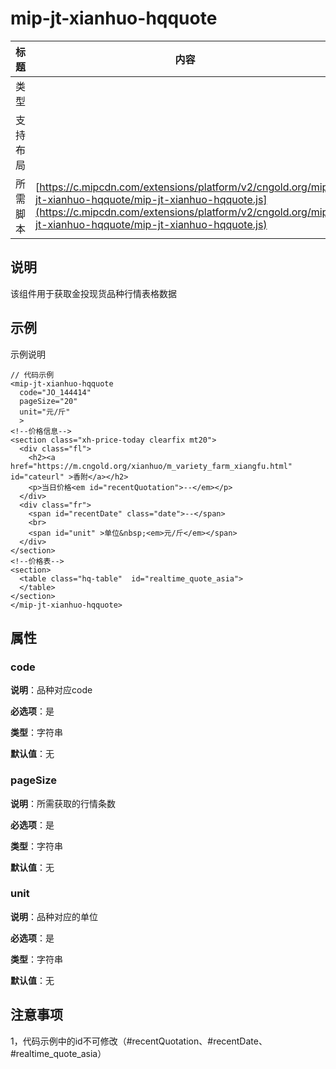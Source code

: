 # mip-jt-xianhuo-hqquote

标题|内容
----|----
类型|
支持布局|
所需脚本| [https://c.mipcdn.com/extensions/platform/v2/cngold.org/mip-jt-xianhuo-hqquote/mip-jt-xianhuo-hqquote.js](https://c.mipcdn.com/extensions/platform/v2/cngold.org/mip-jt-xianhuo-hqquote/mip-jt-xianhuo-hqquote.js)

## 说明

该组件用于获取金投现货品种行情表格数据

## 示例

示例说明

```
// 代码示例
<mip-jt-xianhuo-hqquote
  code="JO_144414"
  pageSize="20"
  unit="元/斤"
  >
<!--价格信息-->
<section class="xh-price-today clearfix mt20">
  <div class="fl">
    <h2><a href="https://m.cngold.org/xianhuo/m_variety_farm_xiangfu.html" id="cateurl" >香附</a></h2>
    <p>当日价格<em id="recentQuotation">--</em></p>
  </div>
  <div class="fr">
    <span id="recentDate" class="date">--</span>
    <br>
    <span id="unit" >单位&nbsp;<em>元/斤</em></span>
  </div>
</section>
<!--价格表-->
<section>
  <table class="hq-table"  id="realtime_quote_asia">
  </table>
</section>
</mip-jt-xianhuo-hqquote>
```

## 属性

### code

**说明**：品种对应code

**必选项**：是

**类型**：字符串

**默认值**：无

### pageSize

**说明**：所需获取的行情条数

**必选项**：是

**类型**：字符串

**默认值**：无

### unit

**说明**：品种对应的单位

**必选项**：是

**类型**：字符串

**默认值**：无

## 注意事项

1，代码示例中的id不可修改（#recentQuotation、#recentDate、#realtime_quote_asia）

